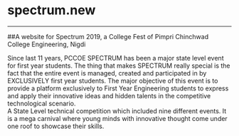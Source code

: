 # spectrum.new
*************
##A website for Spectrum 2019, a College Fest of Pimpri Chinchwad College Engineering, Nigdi

Since last 11 years, PCCOE SPECTRUM has been a major state level event for first year students. The thing that makes
SPECTRUM really special is the fact that the entire event is managed, created and participated in by EXCLUSIVELY first
year students.
The major objective of this event is to provide a platform exclusively to First Year Engineering students to express
and apply their innovative ideas and hidden talents in the competitive technological scenario.<br>
A State Level technical competition which included nine different events. It is a mega carnival where young minds with
innovative thought come under one roof to showcase their skills.